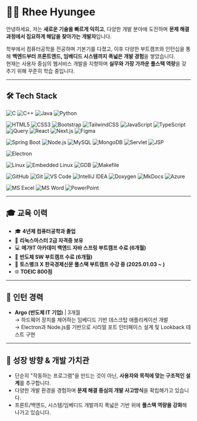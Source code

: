 # 👨‍💻 Rhee Hyungee

안녕하세요, 저는 **새로운 기술을 빠르게 익히고**, 다양한 개발 분야에 도전하며 **문제 해결 과정에서 집요하게 해답을 찾아가는 개발자**입니다.

학부에서 컴퓨터공학을 전공하며 기본기를 다졌고, 이후 다양한 부트캠프와 인턴십을 통해 **백엔드부터 프론트엔드, 임베디드 시스템까지 폭넓은 개발 경험**을 쌓았습니다.  
현재는 사용자 중심의 웹서비스 개발을 지향하며 **실무와 가장 가까운 풀스택 역량**을 갖추기 위해 꾸준히 학습 중입니다.

---

## 🛠 Tech Stack

<!-- 프로그래밍 언어 -->
![C](https://img.shields.io/badge/C-A8B9CC?style=for-the-badge&logo=c&logoColor=white)
![C++](https://img.shields.io/badge/C%2B%2B-00599C?style=for-the-badge&logo=c%2B%2B&logoColor=white)
![Java](https://img.shields.io/badge/Java-007396?style=for-the-badge&logo=java&logoColor=white)
![Python](https://img.shields.io/badge/Python-3776AB?style=for-the-badge&logo=python&logoColor=white)

<!-- 프론트엔드 -->
![HTML5](https://img.shields.io/badge/HTML5-E34F26?style=for-the-badge&logo=html5&logoColor=white)
![CSS3](https://img.shields.io/badge/CSS3-1572B6?style=for-the-badge&logo=css3&logoColor=white)
![Bootstrap](https://img.shields.io/badge/Bootstrap-7952B3?style=for-the-badge&logo=bootstrap&logoColor=white)
![TailwindCSS](https://img.shields.io/badge/TailwindCSS-06B6D4?style=for-the-badge&logo=tailwindcss&logoColor=white)
![JavaScript](https://img.shields.io/badge/JavaScript-F7DF1E?style=for-the-badge&logo=javascript&logoColor=black)
![TypeScript](https://img.shields.io/badge/TypeScript-3178C6?style=for-the-badge&logo=typescript&logoColor=white)
![jQuery](https://img.shields.io/badge/jQuery-0769AD?style=for-the-badge&logo=jquery&logoColor=white)
![React](https://img.shields.io/badge/React-61DAFB?style=for-the-badge&logo=react&logoColor=black)
![Next.js](https://img.shields.io/badge/Next.js-000000?style=for-the-badge&logo=nextdotjs&logoColor=white)
![Figma](https://img.shields.io/badge/Figma-F24E1E?style=for-the-badge&logo=figma&logoColor=white)

<!-- 백엔드 -->
![Spring Boot](https://img.shields.io/badge/Spring%20Boot-6DB33F?style=for-the-badge&logo=springboot&logoColor=white)
![Node.js](https://img.shields.io/badge/Node.js-339933?style=for-the-badge&logo=node.js&logoColor=white)
![MySQL](https://img.shields.io/badge/MySQL-4479A1?style=for-the-badge&logo=mysql&logoColor=white)
![MongoDB](https://img.shields.io/badge/MongoDB-47A248?style=for-the-badge&logo=mongodb&logoColor=white)
![Servlet](https://img.shields.io/badge/Servlet-007396?style=for-the-badge&logo=java&logoColor=white)
![JSP](https://img.shields.io/badge/JSP-007396?style=for-the-badge&logo=java&logoColor=white)

<!-- 데스크탑 -->
![Electron](https://img.shields.io/badge/Electron-47848F?style=for-the-badge&logo=Electron&logoColor=white)

<!-- 시스템/임베디드 -->
![Linux](https://img.shields.io/badge/Linux-FCC624?style=for-the-badge&logo=linux&logoColor=black)
![Embedded Linux](https://img.shields.io/badge/Embedded%20Linux-000000?style=for-the-badge&logo=linux&logoColor=white)
![GDB](https://img.shields.io/badge/GDB-000000?style=for-the-badge&logo=gnu&logoColor=white)
![Makefile](https://img.shields.io/badge/Makefile-3776AB?style=for-the-badge&logo=cmake&logoColor=white)

<!-- 개발 도구 및 협업 -->
![GitHub](https://img.shields.io/badge/GitHub-181717?style=for-the-badge&logo=github&logoColor=white)
![Git](https://img.shields.io/badge/Git-F05032?style=for-the-badge&logo=git&logoColor=white)
![VS Code](https://img.shields.io/badge/VS%20Code-007ACC?style=for-the-badge&logo=visualstudiocode&logoColor=white)
![IntelliJ IDEA](https://img.shields.io/badge/IntelliJ-000000?style=for-the-badge&logo=intellijidea&logoColor=white)
![Doxygen](https://img.shields.io/badge/Doxygen-0066A1?style=for-the-badge&logoColor=white)
![MkDocs](https://img.shields.io/badge/MkDocs-000000?style=for-the-badge&logoColor=white)
![Azure](https://img.shields.io/badge/Azure-0078D4?style=for-the-badge&logo=microsoftazure&logoColor=white)

<!-- 문서 및 기타 -->
![MS Excel](https://img.shields.io/badge/Excel-217346?style=for-the-badge&logo=microsoftexcel&logoColor=white)
![MS Word](https://img.shields.io/badge/Word-2B579A?style=for-the-badge&logo=microsoftword&logoColor=white)
![PowerPoint](https://img.shields.io/badge/PowerPoint-B7472A?style=for-the-badge&logo=microsoftpowerpoint&logoColor=white)

---

## 🎓 교육 이력

- 🎓 **4년제 컴퓨터공학과 졸업**
- 🏅 **리눅스마스터 2급 자격증 보유**
- 💻 **메가IT 아카데미 백엔드 자바 스프링 부트캠프 수료 (6개월)**
- 🔧 **반도체 SW 부트캠프 수료 (6개월)**
- 🚀 **토스뱅크 X 한국경제신문 풀스택 부트캠프 수강 중 (2025.01.03 ~ )**
- 🌐 **TOEIC 800점**

---

## 🏢 인턴 경력

- **Argo (반도체 IT 기업)** | 3개월  
  → 하드웨어 장치를 제어하는 임베디드 기반 데스크탑 애플리케이션 개발  
  → Electron과 Node.js를 기반으로 시리얼 포트 인터페이스 설계 및 Lookback 테스트 구현

---

## 🌱 성장 방향 & 개발 가치관

- 단순히 "작동하는 프로그램"을 만드는 것이 아닌, **사용자와 목적에 맞는 구조적인 설계**를 추구합니다.
- 다양한 개발 환경을 경험하며 **문제 해결 중심의 개발 사고방식**을 확립해가고 있습니다.
- 프론트/백엔드, 시스템/임베디드 개발까지 폭넓은 기반 위에 **풀스택 역량을 강화**해나가고 있습니다.

